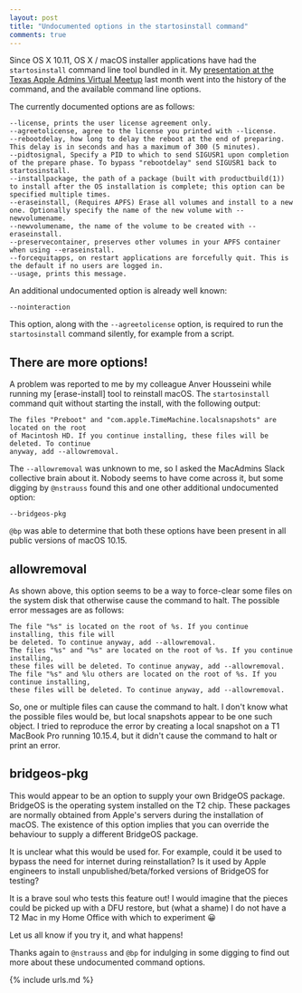 ```yaml
---
layout: post
title: "Undocumented options in the startosinstall command"
comments: true
---
```


Since OS X 10.11, OS X / macOS installer applications have had the `startosinstall` command line tool bundled in it. My [presentation at the Texas Apple Admins Virtual Meetup](https://grahamrpugh.com/2020/05/05/texas-apple-admins-presentation.html) last month went into the history of the command, and the available command line options.

The currently documented options are as follows:

    --license, prints the user license agreement only.
    --agreetolicense, agree to the license you printed with --license.
    --rebootdelay, how long to delay the reboot at the end of preparing. This delay is in seconds and has a maximum of 300 (5 minutes).
    --pidtosignal, Specify a PID to which to send SIGUSR1 upon completion of the prepare phase. To bypass "rebootdelay" send SIGUSR1 back to startosinstall.
    --installpackage, the path of a package (built with productbuild(1)) to install after the OS installation is complete; this option can be specified multiple times.
    --eraseinstall, (Requires APFS) Erase all volumes and install to a new one. Optionally specify the name of the new volume with --newvolumename.
    --newvolumename, the name of the volume to be created with --eraseinstall.
    --preservecontainer, preserves other volumes in your APFS container when using --eraseinstall.
    --forcequitapps, on restart applications are forcefully quit. This is the default if no users are logged in.
    --usage, prints this message.

An additional undocumented option is already well known:

    --nointeraction

This option, along with the `--agreetolicense` option, is required to run the `startosinstall` command silently, for example from a script.

## There are more options!

A problem was reported to me by my colleague Anver Housseini while running my [erase-install] tool to reinstall macOS. The `startosinstall` command quit without starting the install, with the following output:

    The files "Preboot" and "com.apple.TimeMachine.localsnapshots" are located on the root
    of Macintosh HD. If you continue installing, these files will be deleted. To continue
    anyway, add --allowremoval.

The `--allowremoval` was unknown to me, so I asked the MacAdmins Slack collective brain about it. Nobody seems to have come across it, but some digging by `@nstrauss` found this and one other additional undocumented option:

    --bridgeos-pkg

`@bp` was able to determine that both these options have been present in all public versions of macOS 10.15.

## allowremoval

As shown above, this option seems to be a way to force-clear some files on the system disk that otherwise cause the command to halt. The possible error messages are as follows:

    The file "%s" is located on the root of %s. If you continue installing, this file will
    be deleted. To continue anyway, add --allowremoval.
    The files "%s" and "%s" are located on the root of %s. If you continue installing,
    these files will be deleted. To continue anyway, add --allowremoval.
    The file "%s" and %lu others are located on the root of %s. If you continue installing,
    these files will be deleted. To continue anyway, add --allowremoval.

So, one or multiple files can cause the command to halt. I don't know what the possible files would be, but local snapshots appear to be one such object. I tried to reproduce the error by creating a local snapshot on a T1 MacBook Pro running 10.15.4, but it didn't cause the command to halt or print an error.

## bridgeos-pkg

This would appear to be an option to supply your own BridgeOS package. BridgeOS is the operating system installed on the T2 chip. These packages are normally obtained from Apple's servers during the installation of macOS. The existence of this option implies that you can override the behaviour to supply a different BridgeOS package.

It is unclear what this would be used for. For example, could it be used to bypass the need for internet during reinstallation? Is it used by Apple engineers to install unpublished/beta/forked versions of BridgeOS for testing?

It is a brave soul who tests this feature out! I would imagine that the pieces could be picked up with a DFU restore, but (what a shame) I do not have a T2 Mac in my Home Office with which to experiment 😀

Let us all know if you try it, and what happens!

Thanks again to `@nstrauss` and `@bp` for indulging in some digging to find out more about these undocumented command options.

{% include urls.md %}
